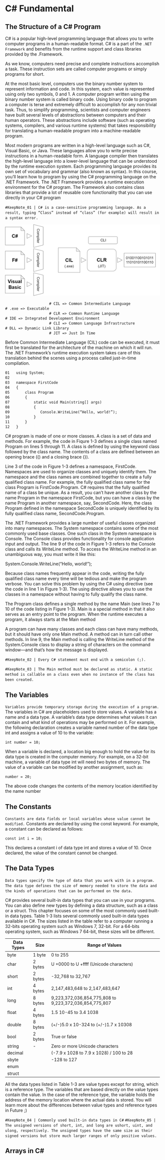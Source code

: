 # C# Fundamental
## The Structure of a C# Program

C# is a popular high-level programming language that allows you to write computer 
programs in a human-readable format. C# is a part of the `.NET Framework` and benefits 
from the runtime support and class libraries provided by the .Framework.

As we know, computers need precise and complete instructions accomplish a task. These instruction sets are called computer programs or simply programs for short.

At the most basic level, computers use the binary number system to represent information 
and code. In this system, each value is represented using only two symbols, 0 and 1. 
A computer program written using the binary number system is called binary code.
Using binary code to program a computer is terse and extremely difficult to accomplish for 
any non trivial task. Thus, to simplify programming, scientists and computer engineers have 
built several levels of abstractions between computers and their human operators. These 
abstractions include software (such as operating systems, compilers, and various runtime 
systems) that takes responsibility for translating a human-readable program into a machine-readable program.

Most modern programs are written in a high-level language such as C#, Visual Basic, or Java. 
These languages allow you to write precise instructions in a human-readable form. A language 
compiler then translates the high-level language into a lower-level language that can be understood by the runtime execution system.
Each programming language provides its own set of vocabulary and grammar (also known as 
syntax). In this course, you’ll learn how to program by using the C# programming language 
on the .NET Framework. The .NET Framework provides a runtime execution environment 
for the C# program. The Framework also contains class libraries that provide a lot of reusable 
core functionality that you can use directly in your C# program

`#KeepNote_01 | C# is a case-sensitive programming language. As a result, typing “Class” instead of “class” (for example) will result in a syntax error.  `

<img src="../Storage/ImageForDocumentation/CLI.png">

```
                    # CIL => Common Intermediate Language                    # .exe => Executable
                    # CLR => Common Runtime Language                         # IDE => Integrated Development Environment
                    # CLI => Common Language Infrastructure                  # DLL => Dynamic Link Library
                    # JIT => Just In Time
```

Before Common Intermediate Language (CIL) code can be executed, it must first be 
translated for the architecture of the machine on which it will run. The .NET Framework’s 
runtime execution system takes care of this translation behind the scenes using a process 
called just-in-time compilation.

```
01   using System;
02
03   namespace FirstCode
04   {
05       class Program
06       {
07           static void Main(string[] args)
08           {
09              Console.WriteLine(“Hello, world!”);
10           }
11       }
12   }
```

C# program is made of one or more classes. A class is a set of data and methods. For example, the code in Fiqure 1-3 defines a single class named Program on lines 5 through 11. A class is defined by using the keyword class followed by the class name. The contents of a class are defined between an opening brace ({) and a closing brace (}).

Line 3 of the code in Figure 1-3 defines a namespace, FirstCode. Namespaces are used to organize classes and uniquely identify them. The namespace and the class names are combined together to create a fully qualified class name. For example, the fully qualified class name for the class Program is FirstCode.Program. C# requires that the fully qualified name of a class be unique. As a result, you can’t have another class by the name Program in the namespace FirstCode, but you can have a class by the name Program in another namespace, say, SecondCode. Here, the class Program defined in the namespace SecondCode is uniquely identified by its fully qualified class name, SecondCode.Program.

The .NET Framework provides a large number of useful classes organized into many 
namespaces. The System namespace contains some of the most commonly used base classes. 
One such class in the System namespace is Console. The Console class provides functionality 
for console application input and output. The line 9 of the code in Figure 1-3 refers to the 
Console class and calls its WriteLine method. To access the WriteLine method in an unambiguous way, you must write it like this:

System.Console.WriteLine(“Hello, world!”);

Because class names frequently appear in the code, writing the fully qualified class name every 
time will be tedious and make the program verbose. You can solve this problem by using the 
C# using directive (see the code in line 1 in Figure 1-3). The using directive allows you to use 
the classes in a namespace without having to fully qualify the class name.

The Program class defines a single method by the name Main (see lines 7 to 10 of the code 
listing in Figure 1-3). Main is a special method in that it also serves as an entry point to the 
program. When the runtime executes a program, it always starts at the Main method

A program can have many classes and each class can have many methods, but it should have only one Main method. A method can in turn call other methods. In line 9, the Main method is calling the WriteLine method of the System.Console class to display a string of characters on the command window—and that’s how the message is displayed.

`#KeepNote_02 | Every C# statement must end with a semicolon (;).`

`#KeepNote_03 | The Main method must be declared as static. A static method is callable on a class even when no instance of the class has been created.`

## The Variables

`Variables provide temporary storage during the execution of a program.`
The variables in C# are placeholders used to store values. A variable has a name and a data 
type. A variable’s data type determines what values it can contain and what kind of operations may be performed on it. For example, the following declaration creates a variable named 
number of the data type int and assigns a value of 10 to the variable:
```
int number = 10;
```
When a variable is declared, a location big enough to hold the value for its data type is 
created in the computer memory. For example, on a 32-bit machine, a variable of data type 
int will need two bytes of memory. The value of a variable can be modified by another assignment, such as:
```
number = 20;
```
The above code changes the contents of the memory location identified by the name number

## The Constants

`Constants are data fields or local variables whose value cannot be modified.`
Constants are declared by using the const keyword. For example, a constant can be declared 
as follows:
```
const int i = 10;
```
This declares a constant i of data type int and stores a value of 10. Once declared, the value 
of the constant cannot be changed.

## The Data Types

`Data types specify the type of data that you work with in a program. The data type defines the size of memory needed to store the data and the kinds of operations that can be performed on the data.`

C# provides several built-in data types that you can use in your programs. You can also define 
new types by defining a data structure, such as a class or a struct. This chapter focuses on 
some of the most commonly used built-in data types.
Table 1-3 lists several commonly used built-in data types available in C#. The sizes listed in 
the table refer to a computer running a 32-bits operating system such as Windows 7, 32-bit. 
For a 64-bits operating system, such as Windows 7 64-bit, these sizes will be different.

| Data Types | Size | Range of Values |
|--|--|--|
| byte | 1 byte | 0 to 255
| char | 2 bytes | U +0000 to U +ffff (Unicode characters)
| short | 2 bytes | -32,768 to 32,767
| int | 4 bytes | 2,147,483,648 to 2,147,483,647
| long | 8 bytes | 9,223,372,036,854,775,808 to 9,223,372,036,854,775,807
| float | 4 bytes | 1.5  10-45 to 3.4  1038
| double | 8 bytes | (+/-)5.0 x 10-324  to (+/-)1.7 x 10308
| bool | 2 bytes | True or false
| string | - | Zero or more Unicode characters
| decimal || (-7.9 x 1028  to 7.9 x 1028) / 100  to 28 |
| sbyte || -128 to 127|
| enum |||
| struct |||

All the data types listed in Table 1-3 are value types except for string, which is a reference 
type. The variables that are based directly on the value types contain the value. In the case 
of the reference type, the variable holds the address of the memory location where the actual 
data is stored. You will learn more about the differences between value types and reference 
types in Future ;)

`#KeepNote_04 | Commonly used built-in data types in C#`
`#KeepNote_05 | The unsigned versions of short, int, and long are ushort, uint, and ulong, respectively. The unsigned types have the same size as their signed versions but store much larger ranges of only positive values.`

## Arrays in C#

